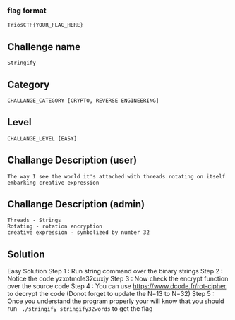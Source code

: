 ### flag format 
`TriosCTF{YOUR_FLAG_HERE}`

## Challenge name 
`Stringify`

## Category
`CHALLANGE_CATEGORY [CRYPTO, REVERSE ENGINEERING]`

## Level
`CHALLANGE_LEVEL [EASY]`

## Challange Description (user)
`The way I see the world it's attached with threads rotating on itself embarking creative expression`

## Challange Description (admin)
```
Threads - Strings 
Rotating - rotation encryption
creative expression - symbolized by number 32
```

## Solution

Easy Solution
    Step 1 : Run string command over the binary strings
    Step 2 : Notice the code yzxotmole32cuxjy
    Step 3 : Now check the encrypt function over the source code
    Step 4 : You can use https://www.dcode.fr/rot-cipher to decrypt the code (Donot forget to update the N=13 to N=32)
    Step 5 : Once you understand the program properly your will know that you should run ` ./stringify stringify32words` to get the flag
